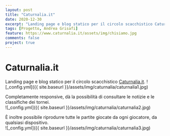 ```yaml
---
layout: post
title: "Caturnalia.it"
date: 2020-12-30
excerpt: "Landing page e blog statico per il circolo scacchistico Caturnalia"
tags: [Progetto, Andrea Grisafi]
feature: https://www.caturnalia.it/assets/img/chisiamo.jpg
comments: false
project: true
---
```

# Caturnalia.it
Landing page e blog statico per il circolo scacchistico [Caturnalia.it](https://Caturnalia.it).
![_config.yml]({{ site.baseurl }}/assets/img/caturnalia/caturnalia1.jpg)  

Completamente responsive, dà la possibilità di consultare le notizie e le classifiche dei tornei.   
![_config.yml]({{ site.baseurl }}/assets/img/caturnalia/caturnalia2.jpg)  

È inoltre possibile riprodurre tutte le partite giocate da ogni giocatore, da qualsiasi dispositivo.  
![_config.yml]({{ site.baseurl }}/assets/img/caturnalia/caturnalia3.jpg)  